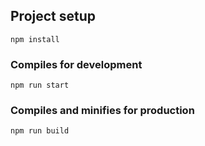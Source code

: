 ## Project setup
```
npm install
```

### Compiles for development
```
npm run start
```

### Compiles and minifies for production
```
npm run build
```
